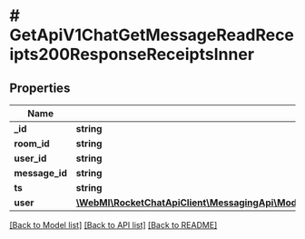 # # GetApiV1ChatGetMessageReadReceipts200ResponseReceiptsInner

## Properties

Name | Type | Description | Notes
------------ | ------------- | ------------- | -------------
**_id** | **string** |  | [optional]
**room_id** | **string** |  | [optional]
**user_id** | **string** |  | [optional]
**message_id** | **string** |  | [optional]
**ts** | **string** |  | [optional]
**user** | [**\WebMI\RocketChatApiClient\MessagingApi\Model\GetApiV1ChatGetMessageReadReceipts200ResponseReceiptsInnerUser**](GetApiV1ChatGetMessageReadReceipts200ResponseReceiptsInnerUser.md) |  | [optional]

[[Back to Model list]](../../README.md#models) [[Back to API list]](../../README.md#endpoints) [[Back to README]](../../README.md)
